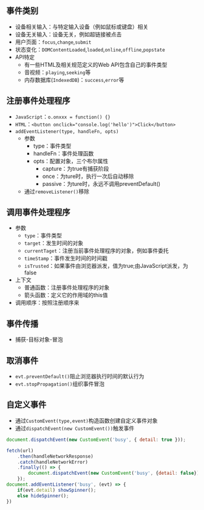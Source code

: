 
## 事件类别

- 设备相关输入：与特定输入设备（例如鼠标或键盘）相关
- 设备无关输入：设备无关，例如超链接被点击
- 用户页面：`focus`,`change`,`submit`
- 状态变化：`DOMContentLoaded`,`loaded`,`online`,`offline`,`popstate`
- API特定
	- 有一些HTML及相关规范定义的Web API包含自己的事件类型
	- 音视频：`playing`,`seeking`等
	- 内存数据库(`IndexedDB`)：`success`,`error`等

## 注册事件处理程序

- `JavaScript`：`o.onxxx = function() {}`
- `HTML`：`<button onclick="console.log('hello')">Click</button>`
- `addEventListener(type, handleFn, opts)`
	- 参数
		- type：事件类型
		- handleFn：事件处理函数
		- opts：配置对象，三个布尔属性
			- capture：为true有捕获阶段
			- once：为ture时，执行一次后自动移除
			- passive：为ture时，永远不调用preventDefault()
	- 通过`removeListener()`移除

## 调用事件处理程序

- 参数
	- `type`：事件类型
	- `target`：发生时间的对象
	- `currentTaget`：注册当前事件处理程序的对象，例如事件委托
	- `timeStamp`：事件发生时间的时间戳
	- `isTrusted`：如果事件由浏览器派发，值为true;由JavaScript派发，为false
- 上下文
	- 普通函数：注册事件处理程序的对象
	- 箭头函数：定义它的作用域的this值
- 调用顺序：按照注册顺序来

## 事件传播

- 捕获-目标对象-冒泡

## 取消事件

- `evt.preventDefault()`阻止浏览器执行时间的默认行为
- `evt.stopPropagation()`组织事件冒泡

## 自定义事件

- 通过`CustomEvent(type,event)`构造函数创建自定义事件对象
- 通过`dispatchEvent(new CustomEvent())`触发事件

```js
document.dispatchEvent(new CustomEvent('busy', { detail: true }));

fetch(url)
	.then(handleNetworkResponse)
	.catch(handleNetworkError)
	.finally(() => {
		document.dispatchEvent(new CustomEvent('busy', {detail: false}))
	});
document.addEventListener('busy', (evt) => {
	if(evt.detail) showSpinner();
	else hideSpinner();
})
```
